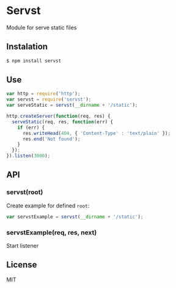 # Servst

  Module for serve static files

## Instalation

```sh
$ npm install servst
```

## Use

```js
var http = require('http');
var servst = require('servst');
var serveStatic = servst(__dirname + '/static');

http.createServer(function(req, res) {
  serveStatic(req, res, function(err) {
    if (err) {
      res.writeHead(404, { 'Content-Type' : 'text/plain' });
      res.end('Not found');
    }
  });
}).listen(3000);
```

## API

### servst(root)

  Create example for defined `root`:

```js
var servstExample = servst(__dirname + '/static');
```

### servstExample(req, res, next)

  Start listener

## License

  MIT
